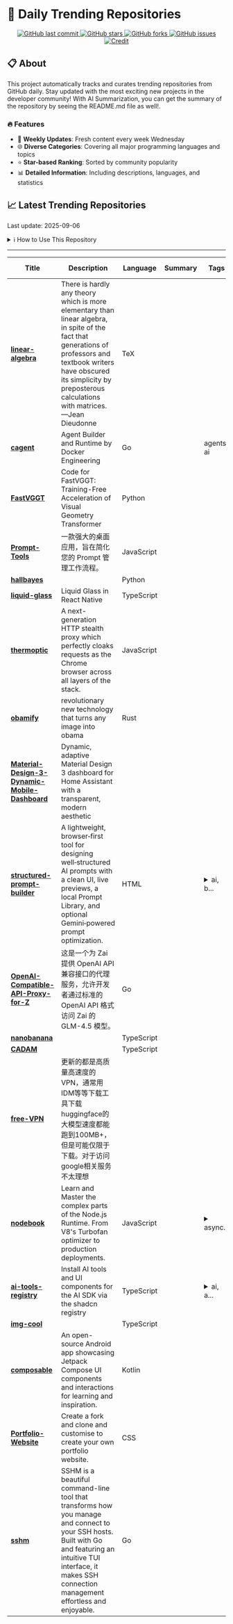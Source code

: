 # 🌟 Daily Trending Repositories

<div align="center">
<a href="https://github.com/marc-ko/daily-trending-repo/commits/main">
    <img src="https://img.shields.io/github/last-commit/marc-ko/daily-trending-repo" alt="GitHub last commit" />
</a>

<a href="https://github.com/marc-ko/daily-trending-repo/stargazers">
    <img src="https://img.shields.io/github/stars/marc-ko/daily-trending-repo" alt="GitHub stars" />
</a>
<a href="https://github.com/marc-ko/daily-trending-repo/network/members">
    <img src="https://img.shields.io/github/forks/marc-ko/daily-trending-repo" alt="GitHub forks" />
</a>
<a href="https://github.com/marc-ko/daily-trending-repo/issues">
    <img src="https://img.shields.io/github/issues/marc-ko/daily-trending-repo" alt="GitHub issues" />
</a>
<a alt="credit" href="https://github.com/zezhishao/DailyArXiv">
 <img src="https://img.shields.io/badge/credit%20-%20Idea%20From%20This%20Repo-blue" alt="Credit">
</a>
</div>

## 📋 About

This project automatically tracks and curates trending repositories from GitHub daily. Stay updated with the most exciting new projects in the developer community! With AI Summarization, you can get the summary of the repository by seeing the README.md file as well!.

### 🔥 Features

- 🔄 **Weekly Updates**: Fresh content every week Wednesday
- 🌐 **Diverse Categories**: Covering all major programming languages and topics
- ⭐ **Star-based Ranking**: Sorted by community popularity
- 📊 **Detailed Information**: Including descriptions, languages, and statistics

## 📈 Latest Trending Repositories

Last update: 2025-09-06

<details>
<summary>ℹ️ How to Use This Repository</summary>

1. **Star & Watch**: Click the 'Star' and 'Watch' buttons to receive weekly email notifications
2. **Browse**: Explore trending repositories organized by popularity
3. **Contribute**: Feel free to open issues or suggest improvements

</details>

---

| **Title** | **Description** | **Language** | **Summary** | **Tags** | **Stars Count** |
| --- | --- | --- | --- | --- | --- |
| **[linear-algebra](https://github.com/the-litte-book-of/linear-algebra)** | There is hardly any theory which is more elementary than linear algebra, in spite of the fact that generations of professors and textbook writers have obscured its simplicity by preposterous calculations with matrices. —Jean Dieudonne | TeX |  |  | 1360 |
| **[cagent](https://github.com/docker/cagent)** | Agent Builder and Runtime by Docker Engineering | Go |  | agents, ai | 571 |
| **[FastVGGT](https://github.com/mystorm16/FastVGGT)** | Code for FastVGGT: Training-Free Acceleration of Visual Geometry Transformer | Python |  |  | 350 |
| **[Prompt-Tools](https://github.com/jwangkun/Prompt-Tools)** | 一款强大的桌面应用，旨在简化您的 Prompt 管理工作流程。 | JavaScript |  |  | 301 |
| **[hallbayes](https://github.com/leochlon/hallbayes)** |  | Python |  |  | 291 |
| **[liquid-glass](https://github.com/callstack/liquid-glass)** | Liquid Glass in React Native | TypeScript |  |  | 236 |
| **[thermoptic](https://github.com/mandatoryprogrammer/thermoptic)** | A next-generation HTTP stealth proxy which perfectly cloaks requests as the Chrome browser across all layers of the stack. | JavaScript |  |  | 202 |
| **[obamify](https://github.com/Spu7Nix/obamify)** | revolutionary new technology that turns any image into obama | Rust |  |  | 168 |
| **[Material-Design-3-Dynamic-Mobile-Dashboard](https://github.com/ElementZoom/Material-Design-3-Dynamic-Mobile-Dashboard)** | Dynamic, adaptive Material Design 3 dashboard for Home Assistant with a transparent, modern aesthetic |  |  |  | 167 |
| **[structured-prompt-builder](https://github.com/Siddhesh2377/structured-prompt-builder)** | A lightweight, browser‑first tool for designing well‑structured AI prompts with a clean UI, live previews, a local Prompt Library, and optional Gemini‑powered prompt optimization. | HTML |  | <details><summary>ai, b...</summary><p>ai, browser, gemini, gemini-ai, gemini-api, optimization, optimization-methods, optimization-tools, promotion, prompt-engineering, tool, tools</p></details> | 162 |
| **[OpenAI-Compatible-API-Proxy-for-Z](https://github.com/kbykb/OpenAI-Compatible-API-Proxy-for-Z)** | 这是一个为 Zai 提供 OpenAI API 兼容接口的代理服务，允许开发者通过标准的 OpenAI API 格式访问 Zai 的 GLM-4.5 模型。 | Go |  |  | 154 |
| **[nanobanana](https://github.com/xiguapiwork/nanobanana)** |  | TypeScript |  |  | 148 |
| **[CADAM](https://github.com/Adam-CAD/CADAM)** |  | TypeScript |  |  | 140 |
| **[free-VPN](https://github.com/lzA6/free-VPN)** | 更新的都是高质量高速度的VPN，通常用IDM等等下载工具下载huggingface的大模型速度都能跑到100MB+，但是可能仅限于下载。对于访问google相关服务不太理想 |  |  |  | 135 |
| **[nodebook](https://github.com/ishtms/nodebook)** | Learn and Master the complex parts of the Node.js Runtime. From V8's Turbofan optimizer to production deployments. | JavaScript |  | <details><summary>async...</summary><p>asynchronous-programming, backend, javascript, libuv, napi, node, nodejs, optimisation, servers, v8</p></details> | 127 |
| **[ai-tools-registry](https://github.com/xn1cklas/ai-tools-registry)** | Install AI tools and UI components for the AI SDK via the shadcn registry | TypeScript |  | <details><summary>ai, a...</summary><p>ai, ai-sdk, nodejs, shadcn</p></details> | 122 |
| **[img-cool](https://github.com/joeseesun/img-cool)** |  | TypeScript |  |  | 116 |
| **[composable](https://github.com/cinkhangin/composable)** | An open-source Android app showcasing Jetpack Compose UI components and interactions for learning and inspiration. | Kotlin |  |  | 110 |
| **[Portfolio-Website](https://github.com/ashutoshgautams/Portfolio-Website)** | Create a fork and clone and customise to create your own portfolio website. | CSS |  |  | 108 |
| **[sshm](https://github.com/Gu1llaum-3/sshm)** | SSHM is a beautiful command-line tool that transforms how you manage and connect to your SSH hosts. Built with Go and featuring an intuitive TUI interface, it makes SSH connection management effortless and enjoyable. | Go |  |  | 108 |

